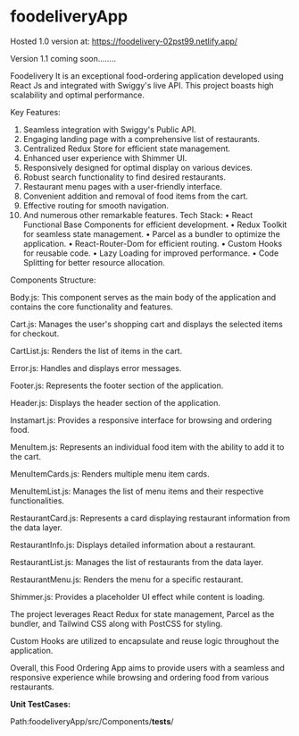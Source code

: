 # foodeliveryApp
Hosted 1.0 version at: https://foodelivery-02pst99.netlify.app/ 

Version 1.1 coming soon........

Foodelivery
It is an exceptional food-ordering application developed using React Js and integrated with Swiggy's live API. This project boasts high scalability and optimal performance.

Key Features:
1.	Seamless integration with Swiggy's Public API.
2.	Engaging landing page with a comprehensive list of restaurants.
3.	Centralized Redux Store for efficient state management.
4.	Enhanced user experience with Shimmer UI.
5.	Responsively designed for optimal display on various devices.
6.	Robust search functionality to find desired restaurants.
7.	Restaurant menu pages with a user-friendly interface.
8.	Convenient addition and removal of food items from the cart.
9.	Effective routing for smooth navigation.
10.	And numerous other remarkable features.
Tech Stack:
•	React Functional Base Components for efficient development.
•	Redux Toolkit for seamless state management.
•	Parcel as a bundler to optimize the application.
•	React-Router-Dom for efficient routing.
•	Custom Hooks for reusable code.
•	Lazy Loading for improved performance.
•	Code Splitting for better resource allocation.


Components Structure:

Body.js: This component serves as the main body of the application and contains the core functionality and features.

Cart.js: Manages the user's shopping cart and displays the selected items for checkout.

CartList.js: Renders the list of items in the cart.

Error.js: Handles and displays error messages.

Footer.js: Represents the footer section of the application.

Header.js: Displays the header section of the application.

Instamart.js: Provides a responsive interface for browsing and ordering food.

MenuItem.js: Represents an individual food item with the ability to add it to the cart.

MenuItemCards.js: Renders multiple menu item cards.

MenuItemList.js: Manages the list of menu items and their respective functionalities.

RestaurantCard.js: Represents a card displaying restaurant information from the data layer.

RestaurantInfo.js: Displays detailed information about a restaurant.

RestaurantList.js: Manages the list of restaurants from the data layer.

RestaurantMenu.js: Renders the menu for a specific restaurant.

Shimmer.js: Provides a placeholder UI effect while content is loading.

The project leverages React Redux for state management, Parcel as the bundler, and Tailwind CSS along with PostCSS for styling.

Custom Hooks are utilized to encapsulate and reuse logic throughout the application.

Overall, this Food Ordering App aims to provide users with a seamless and responsive experience while browsing and ordering food from various restaurants.


**Unit TestCases:**

Path:foodeliveryApp/src/Components/__tests__/

